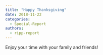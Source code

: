 ```yaml
---
title: "Happy Thanksgiving"
date: 2018-11-22
categories: 
  - Special-Report
authors: 
  - ripp-report
---
```


Enjoy your time with your family and friends!
